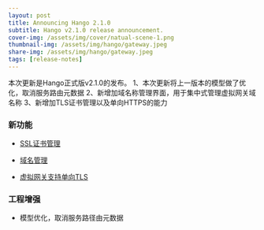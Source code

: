 ```yaml
---
layout: post
title: Announcing Hango 2.1.0
subtitle: Hango v2.1.0 release announcement.
cover-img: /assets/img/cover/natual-scene-1.png
thumbnail-img: /assets/img/hango/gateway.jpeg
share-img: /assets/img/hango/gateway.jpeg
tags: [release-notes]
---
```


本次更新是Hango正式版v2.1.0的发布。
1、本次更新将上一版本的模型做了优化，取消服务路由元数据
2、新增加域名称管理界面，用于集中式管理虚拟网关域名称
3、新增加TLS证书管理以及单向HTTPS的能力
### 新功能

- [SSL证书管理](https://hango-io.github.io/user-guide/best-practices/domain-certificate/certificate/)

- [域名管理](https://hango-io.github.io/user-guide/best-practices/domain-certificate/domin/)

- [虚拟网关支持单向TLS](https://hango-io.github.io/user-guide/best-practices/domain-certificate/tls/)

### 工程增强

- 模型优化，取消服务路径由元数据